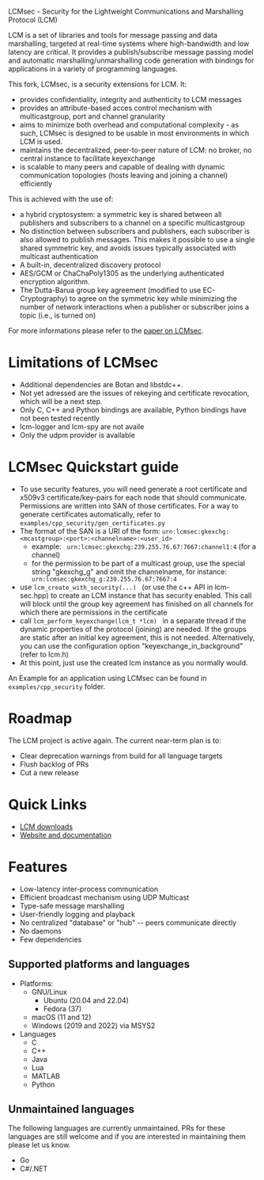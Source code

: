 LCMsec - Security for the Lightweight Communications and Marshalling Protocol (LCM)

LCM is a set of libraries and tools for message passing and data marshalling,
targeted at real-time systems where high-bandwidth and low latency are
critical. It provides a publish/subscribe message passing model and automatic
marshalling/unmarshalling code generation with bindings for applications in a
variety of programming languages.

This fork, LCMsec, is a security extensions for LCM. It:
* provides confidentiality, integrity and authenticity to LCM messages
* provides an attribute-based acces control mechanism with multicastgroup, port and channel granularity
* aims to minimize both overhead and computational complexity - as such, LCMsec is designed to be usable in most environments in which LCM is used.
* maintains the decentralized, peer-to-peer nature of LCM: no broker, no central instance to facilitate keyexchange
* is scalable to many peers and capable of dealing with dynamic communication topologies (hosts leaving and joining a channel) efficiently

This is achieved with the use of:
* a hybrid cryptosystem: a symmetric key is shared between all publishers and subscribers to a channel on a specific multicastgroup
* No distinction between subscribers and publishers, each subscriber is also allowed to publish messages. This makes it possible to use a single shared symmetric key, and avoids issues typically associated with multicast authentication
* A built-in, decentralized discovery protocol
* AES/GCM or ChaChaPoly1305 as the underlying authenticated encryption algorithm.
* The Dutta-Barua group key agreement (modified to use EC-Cryptography) to agree on the symmetric key while minimizing the number of network interactions when a publisher or subscriber joins a topic (i.e., is turned on)

For more informations please refer to the [paper on LCMsec](https://arxiv.org/abs/2308.07095).

# Limitations of LCMsec

* Additional dependencies are Botan and libstdc++.
* Not yet adressed are the issues of rekeying and certificate revocation, which will be a next step. 
* Only C, C++ and Python bindings are available, Python bindings have not been tested recently
* lcm-logger and lcm-spy are not availe
* Only the udpm provider is available

# LCMsec Quickstart guide

* To use security features, you will need generate a root certificate and x509v3 certificate/key-pairs for each node that should communicate. Permissions are written into SAN of those certificates. For a way to generate certificates automatically, refer to `examples/cpp_security/gen_certificates.py`
* The format of the SAN is a URI of the form: `urn:lcmsec:gkexchg:<mcastgroup>:<port>:<channelname>:<user_id>` 
    * example: ` urn:lcmsec:gkexchg:239.255.76.67:7667:channel1:4` (for a channel)
    * for the permission to be part of a multicast group, use the special string "gkexchg_g" and omit the channelname, for instance: ` urn:lcmsec:gkexchg_g:239.255.76.67:7667:4`
* use ```lcm_create_with_security(...) ``` (or use the c++ API in lcm-sec.hpp) to create an LCM instance that has security enabled. This call will block until the group key agreement has finished on all channels for which there are permissions in the certificate
* call ```lcm_perform_keyexchange(lcm_t *lcm) ``` in a separate thread if the dynamic properties of the protocol (joining) are needed. If the groups are static after an initial key agreement, this is not needed. Alternatively, you can use the configuration option "keyexchange_in_background" (refer to lcm.h)
* At this point, just use the created lcm instance as you normally would.

An Example for an application using LCMsec can be found in `examples/cpp_security` folder.

# Roadmap

The LCM project is active again. The current near-term plan is to:

* Clear deprecation warnings from build for all language targets
* Flush backlog of PRs
* Cut a new release

# Quick Links

* [LCM downloads](https://github.com/lcm-proj/lcm/releases)
* [Website and documentation](https://lcm-proj.github.io/lcm)


# Features

* Low-latency inter-process communication
* Efficient broadcast mechanism using UDP Multicast
* Type-safe message marshalling
* User-friendly logging and playback
* No centralized "database" or "hub" -- peers communicate directly
* No daemons
* Few dependencies

## Supported platforms and languages

* Platforms:
  * GNU/Linux
      * Ubuntu (20.04 and 22.04)
      * Fedora (37)
  * macOS (11 and 12)
  * Windows (2019 and 2022) via MSYS2
* Languages
  * C
  * C++
  * Java
  * Lua
  * MATLAB
  * Python

## Unmaintained languages

The following languages are currently unmaintained. PRs for these languages are still welcome and if
you are interested in maintaining them please let us know.

 * Go
 * C#/.NET
